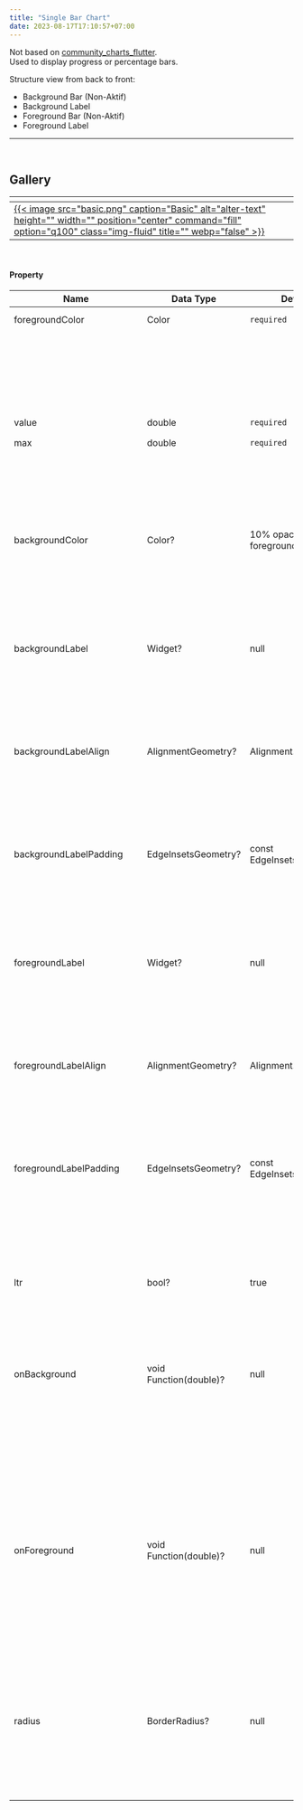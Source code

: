 ```yaml
---
title: "Single Bar Chart"
date: 2023-08-17T17:10:57+07:00
---
```


Not based on [community_charts_flutter](https://pub.dev/packages/community_charts_flutter).\
Used to display progress or percentage bars.

Structure view from back to front:

- Background Bar (Non-Aktif)
- Background Label
- Foreground Bar (Non-Aktif)
- Foreground Label
<hr>
<br>

## Gallery

| <div style="width:33.3%"></div>                                                                                                                                                      | <div style="width:33.3%"></div> | <div style="width:33.3%"></div> |
| ------------------------------------------------------------------------------------------------------------------------------------------------------------------------------------ | ------------------------------- | ------------------------------- |
| [{{< image src="basic.png" caption="Basic" alt="alter-text" height="" width="" position="center" command="fill" option="q100" class="img-fluid" title=""  webp="false" >}}](1_basic) |                                 |                                 |

<br>

#### Property

| <div style="width:220px">Name</div> | Data Type              | Default                          | Description                                                                                                                                                                                                                                                                                                                                                          |
| ----------------------------------- | ---------------------- | -------------------------------- | -------------------------------------------------------------------------------------------------------------------------------------------------------------------------------------------------------------------------------------------------------------------------------------------------------------------------------------------------------------------- |
| foregroundColor                     | Color                  | `required`                       | Assigns the color of the active bar or the bar in front                                                                                                                                                                                                                                                                                                              |
|                                     |                        |                                  | {{< image src="foregroundColor.png" caption="" alt="alter-text" height="" width="" position="center" command="fill" option="q100" class="img-fluid" title=""  webp="false" >}}                                                                                                                                                                                       |
| value                               | double                 | `required`                       | The value of the bar that is in front                                                                                                                                                                                                                                                                                                                                |
| max                                 | double                 | `required`                       | The value of the bar behind or the full bar                                                                                                                                                                                                                                                                                                                          |
|                                     |                        |                                  | {{< image src="value_max.png" caption="" alt="alter-text" height="" width="" position="center" command="fill" option="q100" class="img-fluid" title=""  webp="false" >}}                                                                                                                                                                                             |
| backgroundColor                     | Color?                 | 10% opacity dari foregroundColor | The color bar on the back                                                                                                                                                                                                                                                                                                                                            |
|                                     |                        |                                  | {{< image src="backgroundColor.png" caption="" alt="alter-text" height="" width="" position="center" command="fill" option="q100" class="img-fluid" title=""  webp="false" >}}                                                                                                                                                                                       |
| backgroundLabel                     | Widget?                | null                             | The view displayed in front of the inactive bar. Usually use `Text`                                                                                                                                                                                                                                                                                                  |
|                                     |                        |                                  | {{< image src="backgroundLabel.png" caption="" alt="alter-text" height="" width="" position="center" command="fill" option="q100" class="img-fluid" title=""  webp="false" >}}                                                                                                                                                                                       |
| backgroundLabelAlign                | AlignmentGeometry?     | Alignment.centerRight            | Position of background labels                                                                                                                                                                                                                                                                                                                                        |
|                                     |                        |                                  | {{< image src="backgroundLabelAlign.png" caption="" alt="alter-text" height="" width="" position="center" command="fill" option="q100" class="img-fluid" title=""  webp="false" >}}                                                                                                                                                                                  |
| backgroundLabelPadding              | EdgeInsetsGeometry?    | const EdgeInsets.all(0)          | Padding for background labels                                                                                                                                                                                                                                                                                                                                        |
|                                     |                        |                                  | {{< image src="backgroundLabelPadding.png" caption="" alt="alter-text" height="" width="" position="center" command="fill" option="q100" class="img-fluid" title=""  webp="false" >}}                                                                                                                                                                                |
| foregroundLabel                     | Widget?                | null                             | View that is displayed in front of the active bar. Usually use `Text`                                                                                                                                                                                                                                                                                                |
|                                     |                        |                                  | {{< image src="foregroundLabel.png" caption="" alt="alter-text" height="" width="" position="center" command="fill" option="q100" class="img-fluid" title=""  webp="false" >}}                                                                                                                                                                                       |
| foregroundLabelAlign                | AlignmentGeometry?     | Alignment.centerRight            | Foreground label position                                                                                                                                                                                                                                                                                                                                            |
|                                     |                        |                                  | {{< image src="foregroundLabelAlign.png" caption="" alt="alter-text" height="" width="" position="center" command="fill" option="q100" class="img-fluid" title=""  webp="false" >}}                                                                                                                                                                                  |
| foregroundLabelPadding              | EdgeInsetsGeometry?    | const EdgeInsets.all(0)          | Padding for foreground labels                                                                                                                                                                                                                                                                                                                                        |
|                                     |                        |                                  | {{< image src="foregroundLabelPadding.png" caption="" alt="alter-text" height="" width="" position="center" command="fill" option="q100" class="img-fluid" title=""  webp="false" >}}                                                                                                                                                                                |
| ltr                                 | bool?                  | true                             | Specifies the direction of the bar. If true then go right and if false then go left                                                                                                                                                                                                                                                                                  |
|                                     |                        |                                  | {{< image src="ltr.png" caption="" alt="alter-text" height="" width="" position="center" command="fill" option="q100" class="img-fluid" title=""  webp="false" >}}                                                                                                                                                                                                   |
| onBackground                        | void Function(double)? | null                             | Action when the background bar is clicked                                                                                                                                                                                                                                                                                                                            |
|                                     |                        |                                  | {{< image src="onBackground_click.png" caption="" alt="alter-text" height="" width="" position="center" command="fill" option="q100" class="img-fluid" title=""  webp="false" >}} {{< image src="onBackground_output.png" caption="" alt="alter-text" height="" width="" position="center" command="fill" option="q100" class="img-fluid" title=""  webp="false" >}} |
| onForeground                        | void Function(double)? | null                             | Action when foreground bar is clicked                                                                                                                                                                                                                                                                                                                                |
|                                     |                        |                                  | {{< image src="onForeground_click.png" caption="" alt="alter-text" height="" width="" position="center" command="fill" option="q100" class="img-fluid" title=""  webp="false" >}} {{< image src="onForeground_output.png" caption="" alt="alter-text" height="" width="" position="center" command="fill" option="q100" class="img-fluid" title=""  webp="false" >}} |
| radius                              | BorderRadius?          | null                             | Curvature of the corner of the bar                                                                                                                                                                                                                                                                                                                                   |
|                                     |                        |                                  | {{< image src="radius.png" caption="" alt="alter-text" height="" width="" position="center" command="fill" option="q100" class="img-fluid" title=""  webp="false" >}}                                                                                                                                                                                                |

<br>
